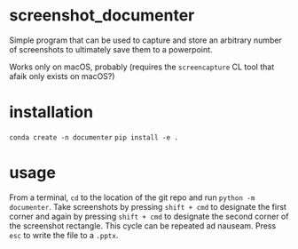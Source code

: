 # screenshot_documenter

Simple program that can be used to capture and store an arbitrary number of screenshots to ultimately save them
to a powerpoint.

Works only on macOS, probably (requires the `screencapture` CL tool that afaik only exists on macOS?)

# installation

`conda create -n documenter`
`pip install -e .`

# usage

From a terminal, `cd` to the location of the git repo and run `python -m documenter`. Take screenshots by pressing `shift + cmd` to designate the first corner and again by pressing `shift + cmd` to designate the second corner of the screenshot rectangle.
This cycle can be repeated ad nauseam. Press `esc` to write the file to a `.pptx`.
